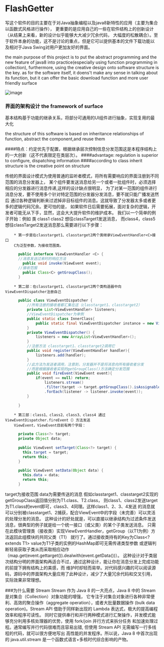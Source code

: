 FlashGetter
====================================================
   写这个软件的目的主要在于对Java抽象编程以及java8新特性的应用（主要为集合以函数式风格进行操作），
更重要的是应用自己的一些在软件结构上的创新设计（从结果上来看，新的设计似乎能够大大减少冗余代码，
 大幅度的松散耦合）。至于软件本身的功能，这不是讨论的重点，但是它可以提供基本的文件下载功能以
  及相对于Java Swing对用户更加友好的界面。
  
  the main purpose of this project is to put the abstract programming
and the new feature of java8 into practice(especially using function 
programming in collection), furthermore, using the creative design
 onto software structure is the key. as for the software itself, it doens't
 make any sense in talking about its function, but it can offer the basic
 download function and more user friendly surface
 
 ![image](https://github.com/decaywood/FlashGetter/blob/master/surface1.png)
  
### 界面的架构设计 the framework of surface

   基本结构基于功能的继承关系，将部分可通用的UI组件进行抽象，实现复用的最大化
   
 the structure of this software is based on inheritance relationships
 of function, abstract the component,and reuse them

####特点：约定优先于配置，根据继承层次控制信息分发范围这是本程序结构上的一大创新（这不代表限定在类层次）。
####advantage: regulation is superior to configure, dispatching information
####according to class inherit structure is the creative point on structure 

   传统的界面设计模式为使用普通的监听者模式，将所有需要响应的界面注册到不同范围的消息分发器上，
某个组件要发送消息给另一个或者一批组件时，必须选择相应的分发器进行消息传递,这样的设计缺点很明显，
为了对某一范围的组件进行消息分发，要不使用多个针对特定范围的分发器分发消息，要不就只能广播发送然后
通过各种逻辑判断来过滤掉非目标组件的消息。这就导致了分发器太多或者更多的逻辑代码冗余。更可怕的是，
如果软件日后需要拓展，面对复杂的逻辑，开发者可能无从下手，显然，这会大大提升软件的维护成本。
        我们以一个简单的例子开始：例如 类 class1 class2  想往classTarget1发送消息，
而class4，class5想往classTarget2发送消息那么需要进行以下步骤：


        * 第一步是在classtarget1、classtarget2两个类继承ViewEventHandler<C>接口
        C为泛型参数，为接收范围类。
```java
      public interface ViewEventHandler <C> {
      //消息发送过来时的响应方法
        public void invoke(ViewEvent event);
      //接收范围
        public Class<C> getGroupClass();
      }
```
        * 第二部：在classtarget1、classtarget2两个类构造器中向ViewEventDispatcher注册自己
```Java
      public class ViewEventDispatcher {
          //所有注册的接收者都汇集在这（classtarget1、classtarget2）
          private List<ViewEventHandler> listeners;
          //ViewEventDispatcher为单例
          public static class InnerClass{
              public static final ViewEventDispatcher instance = new ViewEventDispatcher();
          }
          private ViewEventDispatcher() {
              listeners = new ArrayList<ViewEventHandler>();
          }
          //注册方法 classtarget1、classtarget2调用它
          public void register(ViewEventHandler handler){
              listeners.add(handler);
          }
          //此方法为发送者调用，注意到，分发器并不是将消息向所有接收者分发
          //而是根据接收者实现的getGroupClass()方法确定分发范围
          public void fireEvent(ViewEvent event){
              if(event == null) return;
                  listeners.stream()
                  .filter(target -> target.getGroupClass().isAssignableFrom(event.getTarget()))
                  .forEach(listener -> listener.invoke(event));
          }
      
      }
```
        * 第三部：class1、class2、class3、class4 通过ViewEventDispatcher.fireEvent（）方法发送
        ViewEvent，ViewEvent目前有两个字段：
```Java
      private Class<?> target;
      private Object data;
      
      public ViewEvent setTarget(Class<?> target) {
        this.target = target;
        return this;
      }
    
      public ViewEvent setData(Object data) {
        this.data = data;
        return this;
      }
```
target为接收范围
data为需要传送的消息
        假如classtarget1、classtarget2实现的getGroupClass返回值分别为T1.class、T2.class，
则class1、class2发送target为T1.class的event即可，class3、4同理。这样class1、2、3、4发送
的消息就可以分别被classtarget1、2捕获，配合ViewEvent中的字段（未完善）可以灵活的处理分发的消息。
        这种设计的好处就是，可以直接以继承结构为过滤条件发送消息，很典型的例子就是给一个统一接口（或父类）的某个子类发送消息。
只需在此模块管理类（接收类）实现ViewEventHandler，getGroup（以T1为例）方法返回此组模块的共同父类（T1）
就行了。通过接收类持有的Key为Class<? extends T1> value为T1子类的实例的HashMap即可无需传递类型参数
或逻辑判断轻易获取子类从而采取相应动作（map.get(event.gettarget()).dealwith(event.getData())）。
        这种设计对于类层次结构分明的界面架构再适合不过，通过这种设计，能让你在消息分发上完成功能的前提下拥有结构上的美感，而
维护时却轻而易举。对代码感兴趣的可以阅读源码，源码中的界面架构大量应用了此种设计，减少了大量冗余代码和交叉引用，
实际效果非常理想。

###为什么需要 Stream
   Stream 作为 Java 8 的一大亮点，Java 8 中的 Stream 是对集合（Collection）对象功能的增强，
它专注于对集合对象进行各种非常便利、高效的聚合操作（aggregate operation），或者大批量数据操作
(bulk data operation)。Stream API 借助于同样新出现的 Lambda 表达式，极大的提高编程效率和程序可读性。
 同时它提供串行和并行两种模式进行汇聚操作，并发模式能够充分利用多核处理器的优势，使用 fork/join 并行方式来拆分任务
 和加速处理过程。通常编写并行代码很难而且容易出错, 但使用 Stream API 无需编写一行多线程的代码，就可以很方便地写出
 高性能的并发程序。所以说，Java 8 中首次出现的 java.util.stream 是一个函数式语言+多核时代综合影响的产物。

